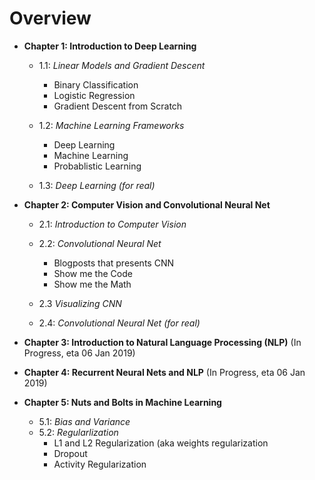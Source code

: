 
# Overview

- **Chapter 1: Introduction to Deep Learning**
  - 1.1: *Linear Models and Gradient Descent*
    - Binary Classification
    - Logistic Regression
    - Gradient Descent from Scratch
    
  - 1.2: *Machine Learning Frameworks*
    - Deep Learning
    - Machine Learning
    - Probablistic Learning
    
  - 1.3: *Deep Learning (for real)*

- **Chapter 2: Computer Vision and Convolutional Neural Net**
  - 2.1: *Introduction to Computer Vision*

  - 2.2: *Convolutional Neural Net*
    - Blogposts that presents CNN
    - Show me the Code
    - Show me the Math
    
  - 2.3 *Visualizing CNN*
    
  - 2.4: *Convolutional Neural Net (for real)*
  
  
- **Chapter 3: Introduction to Natural Language Processing (NLP)** (In Progress, eta 06 Jan 2019)
 
 
- **Chapter 4: Recurrent Neural Nets and NLP** (In Progress, eta 06 Jan 2019)
 
 
- **Chapter 5: Nuts and Bolts in Machine Learning** 
  - 5.1: *Bias and Variance*
  - 5.2: *Regularlization*
    - L1 and L2 Regularization (aka weights regularization
    - Dropout
    - Activity Regularization
